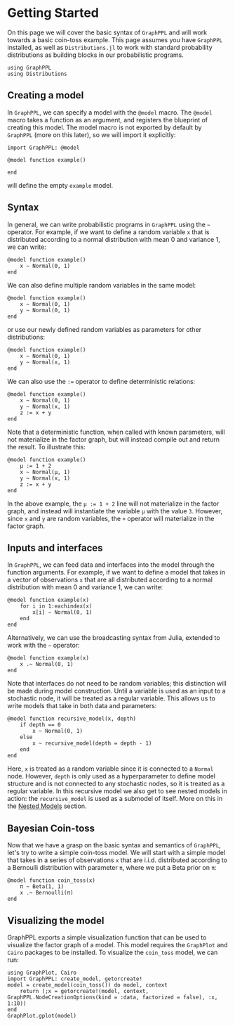 # Getting Started

On this page we will cover the basic syntax of `GraphPPL` and will work towards a basic coin-toss example. This page assumes you have `GraphPPL` installed, as well as `Distributions.jl` to work with standard probability distributions as building blocks in our probabilistic programs.

```@example getting-started
using GraphPPL
using Distributions
```

## Creating a model

In `GraphPPL`, we can specify a model with the `@model` macro. The `@model` macro takes a function as an argument, and registers the blueprint of creating this model. The model macro is not exported by default by `GraphPPL` (more on this later), so we will import it explicitly:
    
```@example getting-started
import GraphPPL: @model

@model function example()

end
```
will define the empty `example` model.
## Syntax

In general, we can write probabilistic programs in `GraphPPL` using the `~` operator. For example, if we want to define a random variable `x` that is distributed according to a normal distribution with mean 0 and variance 1, we can write:

```@example getting-started
@model function example()
    x ~ Normal(0, 1)
end
```

We can also define multiple random variables in the same model:

```@example getting-started
@model function example()
    x ~ Normal(0, 1)
    y ~ Normal(0, 1)
end
```

or use our newly defined random variables as parameters for other distributions:

```@example getting-started
@model function example()
    x ~ Normal(0, 1)
    y ~ Normal(x, 1)
end
```

We can also use the `:=` operator to define deterministic relations:
    
```@example getting-started
@model function example()
    x ~ Normal(0, 1)
    y ~ Normal(x, 1)
    z := x + y
end
``` 

Note that a deterministic function, when called with known parameters, will not materialize in the factor graph, but will instead compile out and return the result. To illustrate this: 

```@example getting-started
@model function example()
    μ := 1 + 2
    x ~ Normal(μ, 1)
    y ~ Normal(x, 1)
    z := x + y
end
```

In the above example, the `μ := 1 + 2` line will not materialize in the factor graph, and instead will instantiate the variable `μ` with the value `3`. However, since `x` and `y` are random variables, the `+` operator will materialize in the factor graph.

## Inputs and interfaces

In `GraphPPL`, we can feed data and interfaces into the model through the function arguments. For example, if we want to define a model that takes in a vector of observations `x` that are all distributed according to a normal distribution with mean 0 and variance 1, we can write:

```@example getting-started
@model function example(x)
    for i in 1:eachindex(x)
        x[i] ~ Normal(0, 1)
    end
end
```

Alternatively, we can use the broadcasting syntax from Julia, extended to work with the `~` operator:

```@example getting-started
@model function example(x)
    x .~ Normal(0, 1)
end
```

Note that interfaces do not need to be random variables; this distinction will be made during model construction. Until a variable is used as an input to a stochastic node, it will be treated as a regular variable. This allows us to write models that take in both data and parameters:

```@example getting-started
@model function recursive_model(x, depth)
    if depth == 0
        x ~ Normal(0, 1)
    else
        x ~ recursive_model(depth = depth - 1)
    end
end
```
Here, `x` is treated as a random variable since it is connected to a `Normal` node. However, `depth` is only used as a hyperparameter to define model structure and is not connected to any stochastic nodes, so it is treated as a regular variable. In this recursive model we also get to see nested models in action: the `recursive_model` is used as a submodel of itself. More on this in the [Nested Models](#nested-models) section.

## Bayesian Coin-toss
Now that we have a grasp on the basic syntax and semantics of `GraphPPL`, let's try to write a simple coin-toss model. We will start with a simple model that takes in a series of observations `x` that are i.i.d. distributed according to a Bernoulli distribution with parameter `π`, where we put a Beta prior on `π`:

```@example getting-started
@model function coin_toss(x)
    π ~ Beta(1, 1)
    x .~ Bernoulli(π)
end
```

## Visualizing the model
GraphPPL exports a simple visualization function that can be used to visualize the factor graph of a model. This model requires the `GraphPlot` and `Cairo` packages to be installed. To visualize the `coin_toss` model, we can run:

```@example getting-started
using GraphPlot, Cairo
import GraphPPL: create_model, getorcreate!
model = create_model(coin_toss()) do model, context
    return (;x = getorcreate!(model, context, GraphPPL.NodeCreationOptions(kind = :data, factorized = false), :x, 1:10))
end
GraphPlot.gplot(model)
```